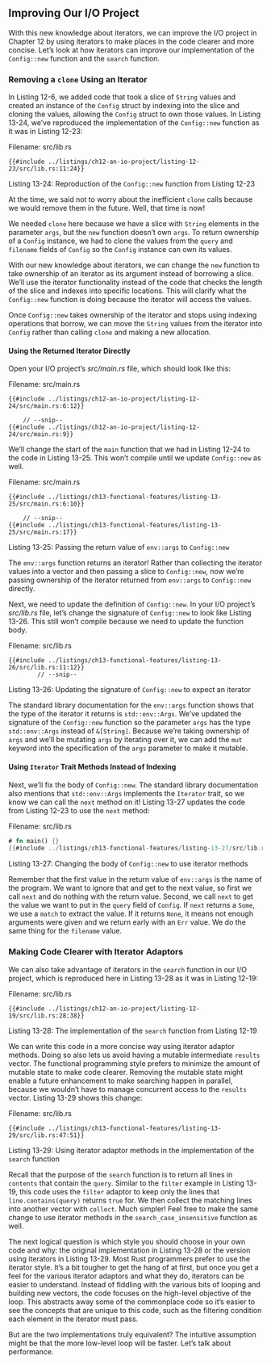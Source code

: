 ## Improving Our I/O Project

With this new knowledge about iterators, we can improve the I/O project in
Chapter 12 by using iterators to make places in the code clearer and more
concise. Let’s look at how iterators can improve our implementation of the
`Config::new` function and the `search` function.

### Removing a `clone` Using an Iterator

In Listing 12-6, we added code that took a slice of `String` values and created
an instance of the `Config` struct by indexing into the slice and cloning the
values, allowing the `Config` struct to own those values. In Listing 13-24,
we’ve reproduced the implementation of the `Config::new` function as it was in
Listing 12-23:

<span class="filename">Filename: src/lib.rs</span>

```rust,ignore
{{#include ../listings/ch12-an-io-project/listing-12-23/src/lib.rs:11:24}}
```

<span class="caption">Listing 13-24: Reproduction of the `Config::new` function
from Listing 12-23</span>

At the time, we said not to worry about the inefficient `clone` calls because
we would remove them in the future. Well, that time is now!

We needed `clone` here because we have a slice with `String` elements in the
parameter `args`, but the `new` function doesn’t own `args`. To return
ownership of a `Config` instance, we had to clone the values from the `query`
and `filename` fields of `Config` so the `Config` instance can own its values.

With our new knowledge about iterators, we can change the `new` function to
take ownership of an iterator as its argument instead of borrowing a slice.
We’ll use the iterator functionality instead of the code that checks the length
of the slice and indexes into specific locations. This will clarify what the
`Config::new` function is doing because the iterator will access the values.

Once `Config::new` takes ownership of the iterator and stops using indexing
operations that borrow, we can move the `String` values from the iterator into
`Config` rather than calling `clone` and making a new allocation.

#### Using the Returned Iterator Directly

Open your I/O project’s *src/main.rs* file, which should look like this:

<span class="filename">Filename: src/main.rs</span>

```rust,ignore
{{#include ../listings/ch12-an-io-project/listing-12-24/src/main.rs:6:12}}

    // --snip--
{{#include ../listings/ch12-an-io-project/listing-12-24/src/main.rs:9}}
```

We’ll change the start of the `main` function that we had in Listing 12-24 to
the code in Listing 13-25. This won’t compile until we update `Config::new` as
well.

<span class="filename">Filename: src/main.rs</span>

```rust,ignore
{{#include ../listings/ch13-functional-features/listing-13-25/src/main.rs:6:10}}

    // --snip--
{{#include ../listings/ch13-functional-features/listing-13-25/src/main.rs:17}}
```

<span class="caption">Listing 13-25: Passing the return value of `env::args` to
`Config::new`</span>

The `env::args` function returns an iterator! Rather than collecting the
iterator values into a vector and then passing a slice to `Config::new`, now
we’re passing ownership of the iterator returned from `env::args` to
`Config::new` directly.

Next, we need to update the definition of `Config::new`. In your I/O project’s
*src/lib.rs* file, let’s change the signature of `Config::new` to look like
Listing 13-26. This still won’t compile because we need to update the function
body.

<span class="filename">Filename: src/lib.rs</span>

```rust,ignore
{{#include ../listings/ch13-functional-features/listing-13-26/src/lib.rs:11:12}}
        // --snip--
```

<span class="caption">Listing 13-26: Updating the signature of `Config::new` to
expect an iterator</span>

The standard library documentation for the `env::args` function shows that the
type of the iterator it returns is `std::env::Args`. We’ve updated the
signature of the `Config::new` function so the parameter `args` has the type
`std::env::Args` instead of `&[String]`. Because we’re taking ownership of
`args` and we’ll be mutating `args` by iterating over it, we can add the `mut`
keyword into the specification of the `args` parameter to make it mutable.

#### Using `Iterator` Trait Methods Instead of Indexing

Next, we’ll fix the body of `Config::new`. The standard library documentation
also mentions that `std::env::Args` implements the `Iterator` trait, so we know
we can call the `next` method on it! Listing 13-27 updates the code from
Listing 12-23 to use the `next` method:

<span class="filename">Filename: src/lib.rs</span>

```rust
# fn main() {}
{{#include ../listings/ch13-functional-features/listing-13-27/src/lib.rs:11:29}}
```

<span class="caption">Listing 13-27: Changing the body of `Config::new` to use
iterator methods</span>

Remember that the first value in the return value of `env::args` is the name of
the program. We want to ignore that and get to the next value, so first we call
`next` and do nothing with the return value. Second, we call `next` to get the
value we want to put in the `query` field of `Config`. If `next` returns a
`Some`, we use a `match` to extract the value. If it returns `None`, it means
not enough arguments were given and we return early with an `Err` value. We do
the same thing for the `filename` value.

### Making Code Clearer with Iterator Adaptors

We can also take advantage of iterators in the `search` function in our I/O
project, which is reproduced here in Listing 13-28 as it was in Listing 12-19:

<span class="filename">Filename: src/lib.rs</span>

```rust,ignore
{{#include ../listings/ch12-an-io-project/listing-12-19/src/lib.rs:28:38}}
```

<span class="caption">Listing 13-28: The implementation of the `search`
function from Listing 12-19</span>

We can write this code in a more concise way using iterator adaptor methods.
Doing so also lets us avoid having a mutable intermediate `results` vector. The
functional programming style prefers to minimize the amount of mutable state to
make code clearer. Removing the mutable state might enable a future enhancement
to make searching happen in parallel, because we wouldn’t have to manage
concurrent access to the `results` vector. Listing 13-29 shows this change:

<span class="filename">Filename: src/lib.rs</span>

```rust,ignore
{{#include ../listings/ch13-functional-features/listing-13-29/src/lib.rs:47:51}}
```

<span class="caption">Listing 13-29: Using iterator adaptor methods in the
implementation of the `search` function</span>

Recall that the purpose of the `search` function is to return all lines in
`contents` that contain the `query`. Similar to the `filter` example in Listing
13-19, this code uses the `filter` adaptor to keep only the lines that
`line.contains(query)` returns `true` for. We then collect the matching lines
into another vector with `collect`. Much simpler! Feel free to make the same
change to use iterator methods in the `search_case_insensitive` function as
well.

The next logical question is which style you should choose in your own code and
why: the original implementation in Listing 13-28 or the version using
iterators in Listing 13-29. Most Rust programmers prefer to use the iterator
style. It’s a bit tougher to get the hang of at first, but once you get a feel
for the various iterator adaptors and what they do, iterators can be easier to
understand. Instead of fiddling with the various bits of looping and building
new vectors, the code focuses on the high-level objective of the loop. This
abstracts away some of the commonplace code so it’s easier to see the concepts
that are unique to this code, such as the filtering condition each element in
the iterator must pass.

But are the two implementations truly equivalent? The intuitive assumption
might be that the more low-level loop will be faster. Let’s talk about
performance.
